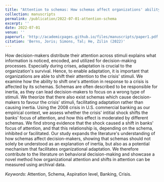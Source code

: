 ```yaml
---
title: "Attention to schemas: How schemas affect organizations' ability to shift their focus of attention in response to a crisis"
collection: manuscripts
permalink: /publication/2022-07-01-attention-schema
excerpt: ''
date: 2022-07-01
venue: ''
paperurl: 'http://academicpages.github.io/files/manuscripts/paper1.pdf'
citation: 'Berns, Joris; Simons, Tal; He, Zilin (2022)'
---
```


How decision-makers distribute their attention across stimuli explains what information is noticed, encoded, and utilized for decision-making processes. Especially during crises, adaptation is crucial to the organization's survival. Hence, to enable adaptation, it is important that organizations are able to shift their attention to the crisis' stimuli. We examine how the ability to shift one's attention in response to a crisis is affected by its schemas. Schemas are often described to be responsible for inertia, as they can lead decision-makers to focus on a wrong type of stimuli. We theorize that there also exist schemas which cause decision-makers to favour the crisis' stimuli, facilitating adaptation rather than causing inertia. Using the 2008 crisis in U.S. commercial banking as our empirical context, we assess whether the crisis' intitial shock shifts the banks' focus of attention, and how this effect is moderated by different schemas. We find strong evidence that the shock caused a shift in banks' focus of attention, and that this relationship is, depending on the schema, inhibited or facilitated. Our study expands the literature's understanding of how schemas affect decision-makers, showing that schemas should not solely be understood as an explanation of inertia, but also as a potential mechanism that facilitates organizational adaptation. We therefore contribute to the literature on behavioral decision-making and showcase a novel method how organizational attention and shifts in attention can be measured using archival data.

<i>Keywords</i>:  Attention, Schema, Aspiration level, Banking, Crisis.
